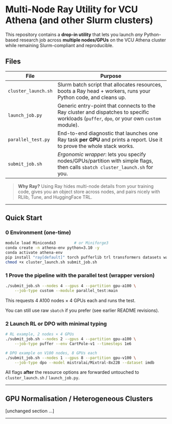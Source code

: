 # Multi-Node Ray Utility for VCU Athena (and other Slurm clusters)

This repository contains a **drop-in utility** that lets you launch *any* Python-based research job across **multiple nodes/GPUs** on the VCU Athena cluster while remaining Slurm-compliant and reproducible.

## Files

| File | Purpose |
|------|---------|
| `cluster_launch.sh` | Slurm batch script that allocates resources, boots a Ray head + workers, runs your Python code, and cleans up. |
| `launch_job.py` | Generic entry-point that connects to the Ray cluster and dispatches to specific workloads (`puffer`, `dpo`, or your own `custom` module). |
| `parallel_test.py` | End-to-end diagnostic that launches one Ray task **per GPU** and prints a report. Use it to prove the whole stack works. |
| `submit_job.sh` | *Ergonomic wrapper*: lets you specify nodes/GPUs/partition with simple flags, then calls `sbatch cluster_launch.sh` for you. |

> **Why Ray?**  Using Ray hides multi-node details from your training code, gives you an object store across nodes, and pairs nicely with RLlib, Tune, and HuggingFace TRL.

---

## Quick Start

### 0  Environment (one-time)
```bash
module load Miniconda3        # or Miniforge3
conda create -n athena-env python=3.10 -y
conda activate athena-env
pip install "ray[default]" torch pufferlib trl transformers datasets wandb
chmod +x cluster_launch.sh submit_job.sh
```

### 1  Prove the pipeline with the **parallel test** (wrapper version)
```bash
./submit_job.sh --nodes 4 --gpus 4 --partition gpu-a100 \
    --job-type custom --module parallel_test:main
```
This requests 4 A100 nodes × 4 GPUs each and runs the test.

You can still use raw `sbatch` if you prefer (see earlier README revisions).

### 2  Launch RL or DPO with minimal typing
```bash
# RL example, 2 nodes × 4 GPUs
./submit_job.sh --nodes 2 --gpus 4 --partition gpu-a100 \
    --job-type puffer --env CartPole-v1 --timesteps 1e6

# DPO example on V100 nodes, 8 GPUs each
./submit_job.sh --nodes 1 --gpus 8 --partition gpu-v100 \
    --job-type dpo --model mistralai/Mixtral-8x22B --dataset imdb
```

All flags **after** the resource options are forwarded untouched to `cluster_launch.sh` / `launch_job.py`.

---

## GPU Normalisation / Heterogeneous Clusters
[unchanged section ...]

---
